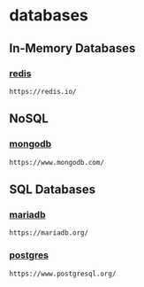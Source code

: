 # databases

## In-Memory Databases
### [redis](/redis/)
    https://redis.io/

## NoSQL
### [mongodb](/nosql/mongodb/)
    https://www.mongodb.com/

## SQL Databases
### [mariadb](/sql/mariadb/)
    https://mariadb.org/

### [postgres](/sql/postgres/)
    https://www.postgresql.org/